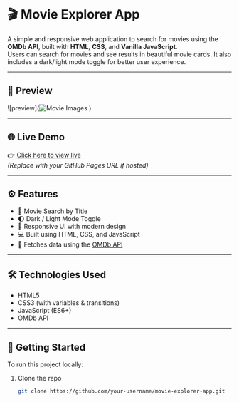 # 🎬 Movie Explorer App

A simple and responsive web application to search for movies using the **OMDb API**, built with **HTML**, **CSS**, and **Vanilla JavaScript**.  
Users can search for movies and see results in beautiful movie cards. It also includes a dark/light mode toggle for better user experience.

---

## 📸 Preview

![preview](![Movie Images](https://github.com/user-attachments/assets/59f16467-56a9-4fcd-a915-635ab12839a0)
)

---

## 🌐 Live Demo

👉 [Click here to view live](https://chandraprakashsingh00.github.io/Search-Movie-API-Project/)  
_(Replace with your GitHub Pages URL if hosted)_

---

## ⚙️ Features

- 🎥 Movie Search by Title  
- 🌓 Dark / Light Mode Toggle  
- 🎨 Responsive UI with modern design  
- 💻 Built using HTML, CSS, and JavaScript  
- 🔎 Fetches data using the [OMDb API](https://www.omdbapi.com/)

---

## 🛠️ Technologies Used

- HTML5
- CSS3 (with variables & transitions)
- JavaScript (ES6+)
- OMDb API

---

## 🚀 Getting Started

To run this project locally:

1. Clone the repo  
   ```bash
   git clone https://github.com/your-username/movie-explorer-app.git
